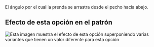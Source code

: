 El ángulo por el cual la prenda se arrastra desde el pecho hacia abajo.

## Efecto de esta opción en el patrón

![Esta imagen muestra el efecto de esta opción superponiendo varias variantes que tienen un valor diferente para esta opción](tamiko\_flare\_sample.svg "Efecto de esta opción en el patrón")
